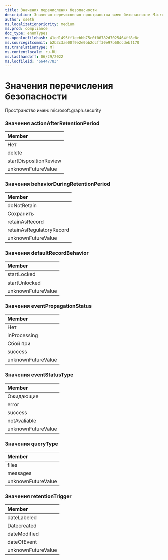 ```yaml
---
title: Значения перечисления безопасности
description: Значения перечисления пространства имен безопасности Microsoft Graph.
author: sseth
ms.localizationpriority: medium
ms.prod: compliance
doc_type: enumTypes
ms.openlocfilehash: 41ed1495ff1eebbb75c0f06782d7025464ff8e8c
ms.sourcegitcommit: b2b3c3ae00f9e2e0bb2dcff30e97b60ccdebf170
ms.translationtype: MT
ms.contentlocale: ru-RU
ms.lasthandoff: 06/29/2022
ms.locfileid: "66447783"
---
```

# <a name="security-enum-values"></a>Значения перечисления безопасности

Пространство имен: microsoft.graph.security

### <a name="actionafterretentionperiod-values"></a>Значения actionAfterRetentionPeriod 



|Member|
|:---|
|Нет|
|delete|
|startDispositionReview|
|unknownFutureValue|

### <a name="behaviorduringretentionperiod-values"></a>Значения behaviorDuringRetentionPeriod 



|Member|
|:---|
|doNotRetain|
|Сохранить|
|retainAsRecord|
|retainAsRegulatoryRecord|
|unknownFutureValue|


### <a name="defaultrecordbehavior-values"></a>Значения defaultRecordBehavior 



|Member|
|:---|
|startLocked|
|startUnlocked|
|unknownFutureValue|


### <a name="eventpropagationstatus-values"></a>Значения eventPropagationStatus 



|Member|
|:---|
|Нет|
|inProcessing|
|Сбой при|
|success|
|unknownFutureValue|

### <a name="eventstatustype-values"></a>Значения eventStatusType 



|Member|
|:---|
|Ожидающие|
|error|
|success|
|notAvaliable|
|unknownFutureValue|

### <a name="querytype-values"></a>Значения queryType 



|Member|
|:---|
|files|
|messages|
|unknownFutureValue|



### <a name="retentiontrigger-values"></a>Значения retentionTrigger 



|Member|
|:---|
|dateLabeled|
|Datecreated|
|dateModified|
|dateOfEvent|
|unknownFutureValue|


<!--
{
  "type": "#page.annotation",
  "namespace": "microsoft.graph.security"
}
-->
